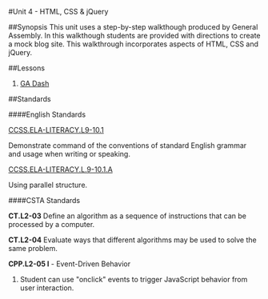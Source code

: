 #Unit 4 - HTML, CSS & jQuery

##Synopsis
This unit uses a step-by-step walkthough produced by General Assembly. In this walkthough students are provided with directions to create a mock blog site. This walkthrough incorporates aspects of HTML, CSS and jQuery.


##Lessons

1. [GA Dash](sessions/1-walkthrough)



##Standards

####English Standards

[CCSS.ELA-LITERACY.L9-10.1](http://www.corestandards.org/ELA-Literacy/L/9-10/1/)

Demonstrate command of the conventions of standard English grammar and usage when writing or speaking.

[CCSS.ELA-LITERACY.L.9-10.1.A](http://www.corestandards.org/ELA-Literacy/L/9-10/1/a/)  

Using parallel structure.



####CSTA Standards

**CT.L2-03** Define an algorithm as a sequence of instructions that can be processed by a computer. 

**CT.L2-04** Evaluate ways that different algorithms may be used to solve the same problem. 

**CPP.L2-05 I** - Event-Driven Behavior
1. Student	can	use	"onclick"	events	to	trigger	JavaScript	behavior	from	user	interaction.

